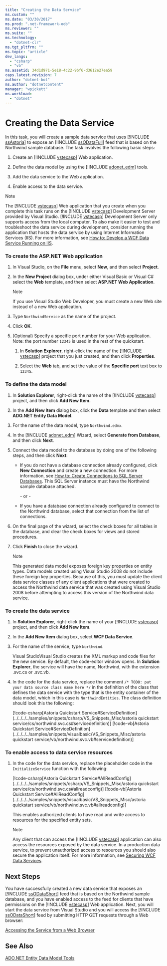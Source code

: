 ```yaml
---
title: "Creating the Data Service"
ms.custom: ""
ms.date: "03/30/2017"
ms.prod: ".net-framework-oob"
ms.reviewer: ""
ms.suite: ""
ms.technology: 
  - "dotnet-clr"
ms.tgt_pltfrm: ""
ms.topic: "article"
dev_langs: 
  - "csharp"
  - "vb"
ms.assetid: 34d1d971-5e18-4c22-9bf6-d3612e27ea59
caps.latest.revision: 7
author: "dotnet-bot"
ms.author: "dotnetcontent"
manager: "wpickett"
ms.workload: 
  - "dotnet"
---
```

# Creating the Data Service
In this task, you will create a sample data service that uses [!INCLUDE [ssAstoria](../../../../includes/ssastoria-md.md)] to expose an [!INCLUDE [ssODataFull](../../../../includes/ssodatafull-md.md)] feed that is based on the Northwind sample database. The task involves the following basic steps:  
  
1. Create an [!INCLUDE [vstecasp](../../../../includes/vstecasp-md.md)] Web application.  
  
2. Define the data model by using the [!INCLUDE [adonet_edm](../../../../includes/adonet-edm-md.md)] tools.  
  
3. Add the data service to the Web application.  
  
4. Enable access to the data service.  
  
> [!NOTE]
>  The [!INCLUDE [vstecasp](../../../../includes/vstecasp-md.md)] Web application that you create when you complete this task runs on the [!INCLUDE [vstecasp](../../../../includes/vstecasp-md.md)] Development Server provided by Visual Studio. [!INCLUDE [vstecasp](../../../../includes/vstecasp-md.md)] Development Server only supports access from the local computer. To also make it easier to test and troubleshoot the data service during development, consider running the application that hosts the data service by using Internet Information Services (IIS). For more information, see [How to: Develop a WCF Data Service Running on IIS](../../../../docs/framework/data/wcf/how-to-develop-a-wcf-data-service-running-on-iis.md).  
  
### To create the ASP.NET Web application  
  
1. In Visual Studio, on the **File** menu, select **New**, and then select **Project**.  
  
2. In the **New Project** dialog box, under either Visual Basic or Visual C# select the **Web** template, and then select **ASP.NET Web Application**.  
  
   > [!NOTE]
   >  If you use Visual Studio Web Developer, you must create a new Web site instead of a new Web application.  
  
3. Type `NorthwindService` as the name of the project.  
  
4. Click **OK**.  
  
5. (Optional) Specify a specific port number for your Web application. Note: the port number `12345` is used in the rest of the quickstart.  
  
   1. In **Solution Explorer**, right-click the name of the [!INCLUDE [vstecasp](../../../../includes/vstecasp-md.md)] project that you just created, and then click **Properties**.  
  
   2. Select the **Web** tab, and set the value of the **Specific port** text box to `12345`.  
  
### To define the data model  
  
1. In **Solution Explorer**, right-click the name of the [!INCLUDE [vstecasp](../../../../includes/vstecasp-md.md)] project, and then click **Add New Item.**  
  
2. In the **Add New Item** dialog box, click the **Data** template and then select **ADO.NET Entity Data Model**.  
  
3. For the name of the data model, type `Northwind.edmx`.  
  
4. In the [!INCLUDE [adonet_edm](../../../../includes/adonet-edm-md.md)] Wizard, select **Generate from Database**, and then click **Next**.  
  
5. Connect the data model to the database by doing one of the following steps, and then click **Next**:  
  
   -   If you do not have a database connection already configured, click **New Connection** and create a new connection. For more information, see [How to: Create Connections to SQL Server Databases](http://go.microsoft.com/fwlink/?LinkId=123631). This SQL Server instance must have the Northwind sample database attached.  
  
        \- or -  
  
   -   If you have a database connection already configured to connect to the Northwind database, select that connection from the list of connections.  
  
6. On the final page of the wizard, select the check boxes for all tables in the database, and clear the check boxes for views and stored procedures.  
  
7. Click **Finish** to close the wizard.  
  
   > [!NOTE]
   >  This generated data model exposes foreign key properties on entity types. Data models created using Visual Studio 2008 do not include these foreign key properties. Because of this, you must update the client data service classes of any client applications that were created to access the Northwind data service that was created using Visual Studio 2008 before attempting to access this version of the Northwind data service.  
  
### To create the data service  
  
1. In **Solution Explorer**, right-click the name of your [!INCLUDE [vstecasp](../../../../includes/vstecasp-md.md)] project, and then click **Add New Item**.  
  
2. In the **Add New Item** dialog box, select **WCF Data Service**.  
  
3. For the name of the service, type `Northwind`.  
  
    Visual StudioVisual Studio creates the XML markup and code files for the new service. By default, the code-editor window opens. In **Solution Explorer**, the service will have the name, Northwind, with the extension .svc.cs or .svc.vb.  
  
4. In the code for the data service, replace the comment `/* TODO: put your data source class name here */` in the definition of the class that defines the data service with the type that is the entity container of the data model, which in this case is `NorthwindEntities`. The class definition should look this the following:  
  
    [!code-csharp[Astoria Quickstart Service#ServiceDefinition](../../../../samples/snippets/csharp/VS_Snippets_Misc/astoria quickstart service/cs/northwind.svc.cs#servicedefinition)]
    [!code-vb[Astoria Quickstart Service#ServiceDefinition](../../../../samples/snippets/visualbasic/VS_Snippets_Misc/astoria quickstart service/vb/northwind.svc.vb#servicedefinition)]  
  
### To enable access to data service resources  
  
1. In the code for the data service, replace the placeholder code in the `InitializeService` function with the following:  
  
    [!code-csharp[Astoria Quickstart Service#AllReadConfig](../../../../samples/snippets/csharp/VS_Snippets_Misc/astoria quickstart service/cs/northwind.svc.cs#allreadconfig)]
    [!code-vb[Astoria Quickstart Service#AllReadConfig](../../../../samples/snippets/visualbasic/VS_Snippets_Misc/astoria quickstart service/vb/northwind.svc.vb#allreadconfig)]  
  
    This enables authorized clients to have read and write access to resources for the specified entity sets.  
  
   > [!NOTE]
   >  Any client that can access the [!INCLUDE [vstecasp](../../../../includes/vstecasp-md.md)] application can also access the resources exposed by the data service. In a production data service, to prevent unauthorized access to resources you should also secure the application itself. For more information, see [Securing WCF Data Services](../../../../docs/framework/data/wcf/securing-wcf-data-services.md).  
  
## Next Steps  
 You have successfully created a new data service that exposes an [!INCLUDE [ssODataShort](../../../../includes/ssodatashort-md.md)] feed that is based on the Northwind sample database, and you have enabled access to the feed for clients that have permissions on the [!INCLUDE [vstecasp](../../../../includes/vstecasp-md.md)] Web application. Next, you will start the data service from Visual Studio and you will access the [!INCLUDE [ssODataShort](../../../../includes/ssodatashort-md.md)] feed by submitting HTTP GET requests through a Web browser:  
  
 [Accessing the Service from a Web Browser](../../../../docs/framework/data/wcf/accessing-the-service-from-a-web-browser-wcf-data-services-quickstart.md)  
  
## See Also  
 [ADO.NET Entity Data Model  Tools](http://msdn.microsoft.com/library/91076853-0881-421b-837a-f582f36be527)
